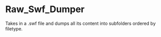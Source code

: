 # Raw_Swf_Dumper
 Takes in a .swf file and dumps all its content into subfolders ordered by filetype.
